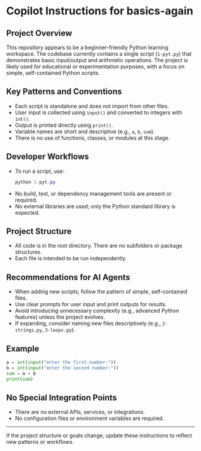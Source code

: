 # Copilot Instructions for basics-again

## Project Overview
This repository appears to be a beginner-friendly Python learning workspace. The codebase currently contains a single script (`1-pyt.py`) that demonstrates basic input/output and arithmetic operations. The project is likely used for educational or experimentation purposes, with a focus on simple, self-contained Python scripts.

## Key Patterns and Conventions
- Each script is standalone and does not import from other files.
- User input is collected using `input()` and converted to integers with `int()`.
- Output is printed directly using `print()`.
- Variable names are short and descriptive (e.g., `a`, `b`, `sum`).
- There is no use of functions, classes, or modules at this stage.

## Developer Workflows
- To run a script, use:
  ```powershell
  python 1-pyt.py
  ```
- No build, test, or dependency management tools are present or required.
- No external libraries are used; only the Python standard library is expected.

## Project Structure
- All code is in the root directory. There are no subfolders or package structures.
- Each file is intended to be run independently.

## Recommendations for AI Agents
- When adding new scripts, follow the pattern of simple, self-contained files.
- Use clear prompts for user input and print outputs for results.
- Avoid introducing unnecessary complexity (e.g., advanced Python features) unless the project evolves.
- If expanding, consider naming new files descriptively (e.g., `2-strings.py`, `3-loops.py`).

## Example
```python
a = int(input("enter the first number:"))
b = int(input("enter the second number:"))
sum = a + b
print(sum)
```

## No Special Integration Points
- There are no external APIs, services, or integrations.
- No configuration files or environment variables are required.

---
If the project structure or goals change, update these instructions to reflect new patterns or workflows.
